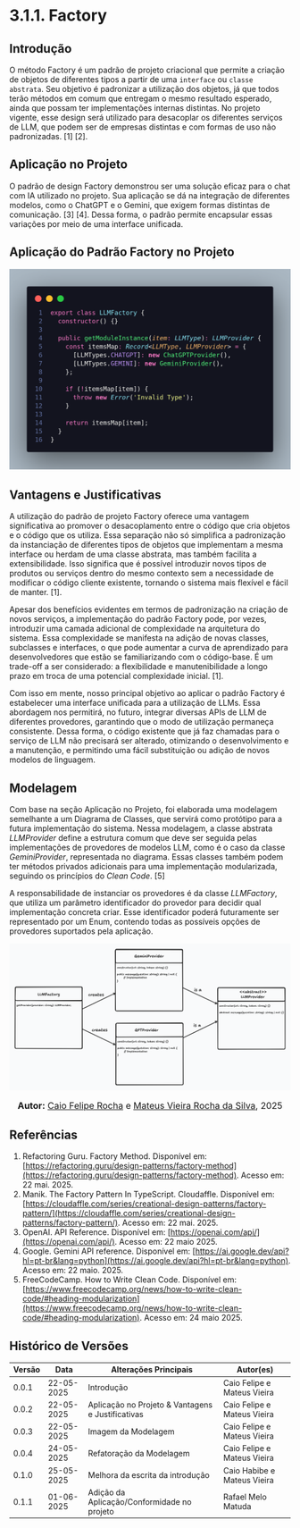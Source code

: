 # 3.1.1. Factory

## Introdução

O método Factory é um padrão de projeto criacional que permite a criação de objetos de diferentes tipos a partir de uma `interface` ou `classe abstrata`. Seu objetivo é padronizar a utilização dos objetos, já que todos terão métodos em comum que entregam o mesmo resultado esperado, ainda que possam ter implementações internas distintas. No projeto vigente, esse design será utilizado para desacoplar os diferentes serviços de LLM, que podem ser de empresas distintas e com formas de uso não padronizadas. [1] [2].

## Aplicação no Projeto

O padrão de design Factory demonstrou ser uma solução eficaz para o chat com IA utilizado no projeto. Sua aplicação se dá na integração de diferentes modelos, como o ChatGPT e o Gemini, que exigem formas distintas de comunicação. [3] [4]. Dessa forma, o padrão permite encapsular essas variações por meio de uma interface unificada.

## Aplicação do Padrão Factory no Projeto

![Aplicação Factory](../../assets/factoryGofs.png)

## Vantagens e Justificativas

A utilização do padrão de projeto Factory oferece uma vantagem significativa ao promover o desacoplamento entre o código que cria objetos e o código que os utiliza. Essa separação não só simplifica a padronização da instanciação de diferentes tipos de objetos que implementam a mesma interface ou herdam de uma classe abstrata, mas também facilita a extensibilidade. Isso significa que é possível introduzir novos tipos de produtos ou serviços dentro do mesmo contexto sem a necessidade de modificar o código cliente existente, tornando o sistema mais flexível e fácil de manter. [1].

Apesar dos benefícios evidentes em termos de padronização na criação de novos serviços, a implementação do padrão Factory pode, por vezes, introduzir uma camada adicional de complexidade na arquitetura do sistema. Essa complexidade se manifesta na adição de novas classes, subclasses e interfaces, o que pode aumentar a curva de aprendizado para desenvolvedores que estão se familiarizando com o código-base. É um trade-off a ser considerado: a flexibilidade e manutenibilidade a longo prazo em troca de uma potencial complexidade inicial. [1].

Com isso em mente, nosso principal objetivo ao aplicar o padrão Factory é estabelecer uma interface unificada para a utilização de LLMs. Essa abordagem nos permitirá, no futuro, integrar diversas APIs de LLM de diferentes provedores, garantindo que o modo de utilização permaneça consistente. Dessa forma, o código existente que já faz chamadas para o serviço de LLM não precisará ser alterado, otimizando o desenvolvimento e a manutenção, e permitindo uma fácil substituição ou adição de novos modelos de linguagem.

## Modelagem

Com base na seção Aplicação no Projeto, foi elaborada uma modelagem semelhante a um Diagrama de Classes, que servirá como protótipo para a futura implementação do sistema. Nessa modelagem, a classe abstrata *LLMProvider* define a estrutura comum que deve ser seguida pelas implementações de provedores de modelos LLM, como é o caso da classe *GeminiProvider*, representada no diagrama. Essas classes também podem ter métodos privados adicionais para uma implementação modularizada, seguindo os princípios do *Clean Code*. [5]

A responsabilidade de instanciar os provedores é da classe *LLMFactory*, que utiliza um parâmetro identificador do provedor para decidir qual implementação concreta criar. Esse identificador poderá futuramente ser representado por um Enum, contendo todas as possíveis opções de provedores suportados pela aplicação.

![model-factory](../../assets/modelagem_factory.png)

<font size="3"><p style="text-align: center"><b>Autor:</b> [Caio Felipe Rocha](https://github.com/caio-felipee) e [Mateus Vieira Rocha da Silva](https://github.com/mateusvrs), 2025 </p></font>

## Referências

1. Refactoring Guru. Factory Method. Disponível em: [https://refactoring.guru/design-patterns/factory-method](https://refactoring.guru/design-patterns/factory-method). Acesso em: 22 mai. 2025.
2. Manik. The Factory Pattern In TypeScript. Cloudaffle. Disponível em: [https://cloudaffle.com/series/creational-design-patterns/factory-pattern/](https://cloudaffle.com/series/creational-design-patterns/factory-pattern/). Acesso em: 22 mai. 2025.
3. OpenAI. API Reference. Disponível em: [https://openai.com/api/](https://openai.com/api/). Acesso em: 22 maio 2025.
4. Google. Gemini API reference. Disponível em: [https://ai.google.dev/api?hl=pt-br&lang=python](https://ai.google.dev/api?hl=pt-br&lang=python). Acesso em: 22 maio. 2025.
5. FreeCodeCamp. How to Write Clean Code. Disponível em: [https://www.freecodecamp.org/news/how-to-write-clean-code/#heading-modularization](https://www.freecodecamp.org/news/how-to-write-clean-code/#heading-modularization). Acesso em: 24 maio 2025. 

## Histórico de Versões

| Versão | Data       | Alterações Principais                             | Autor(es)                   |
|--------|------------|---------------------------------------------------| --------------------------- |
| 0.0.1  | 22-05-2025 | Introdução                                        | Caio Felipe e Mateus Vieira |
| 0.0.2  | 22-05-2025 | Aplicação no Projeto & Vantagens e Justificativas | Caio Felipe e Mateus Vieira |
| 0.0.3  | 22-05-2025 | Imagem da Modelagem                               | Caio Felipe e Mateus Vieira |
| 0.0.4  | 24-05-2025 | Refatoração da Modelagem                          | Caio Felipe e Mateus Vieira |
| 0.1.0  | 25-05-2025 | Melhora da escrita da introdução                  | Caio Habibe e Mateus Vieira |
| 0.1.1  | 01-06-2025 | Adição da Aplicação/Conformidade no projeto        | Rafael Melo Matuda                          |
